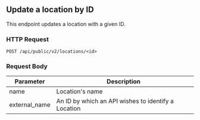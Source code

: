 ## Update a location by ID

This endpoint updates a location with a given ID.

### HTTP Request

`POST /api/public/v2/locations/<id>`

### Request Body

Parameter     | Description
---------     | -----------
name          | Location's name
external_name | An ID by which an API wishes to identify a Location
